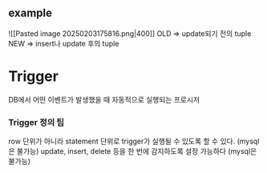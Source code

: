 ## example
![[Pasted image 20250203175816.png|400]]
OLD => update되기 전의 tuple
NEW => insert나 update 후의 tuple
# Trigger
DB에서 어떤 이벤트가 발생했을 때 자동적으로 실행되는 프로시저

### Trigger 정의 팁
row 단위가 아니라 statement 단위로 trigger가 실행될 수 있도록 할 수 있다. (mysql은 불가능)
update, insert, delete 등을 한 번에 감지하도록 설정 가능하다 (mysql은 불가능)

